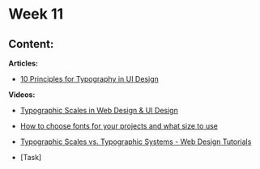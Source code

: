 # Week 11

## Content:

 **Articles:**
- [10 Principles for Typography in UI Design](https://uxdesign.cc/10-principles-for-typography-usage-in-ui-design-a8f038f43ffd)

 **Videos:**

 - [Typographic Scales in Web Design & UI Design](https://www.youtube.com/watch?v=ot-5dQG2v5M)
- [How to choose fonts for your projects and what size to use ](https://www.youtube.com/watch?v=vnDh1KRN2GM)  
- [Typographic Scales vs. Typographic Systems - Web Design Tutorials ](https://www.youtube.com/watch?v=Ie0Adpe-0eM)  



- [Task]

